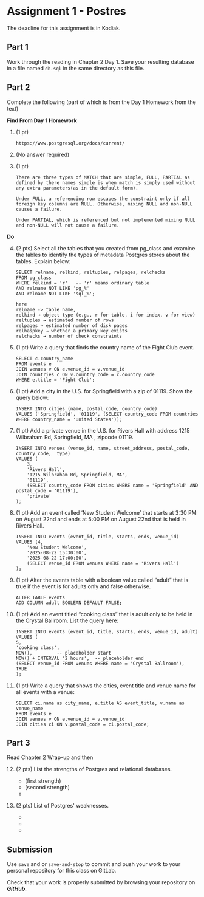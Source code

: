 
# Assignment 1 - Postres

The deadline for this assignment is in Kodiak.

## Part 1

Work through the reading in Chapter 2 Day 1. Save your resulting database
in a file named `db.sql` in the same directory as this file.

## Part 2

Complete the following (part of which is from the Day 1 Homework from the text)

**Find From Day 1 Homework**

1. (1 pt)

    ```
    https://www.postgresql.org/docs/current/
    ```

2. (No answer required)

1. (1 pt)

    ```
    There are three types of MATCH that are simple, FULL, PARTIAL as defined by there names simple is when match is simply used without any extra parameters(as in the default form).

    Under FULL, a referencing row escapes the constraint only if all foreign key columns are NULL. Otherwise, mixing NULL and non-NULL causes a failure.

    Under PARTIAL, which is referenced but not implemented mixing NULL and non-NULL will not cause a failure.
    ```

**Do**

4. (2 pts) Select all the tables that you created from pg_class and examine the tables to identify the types of metadata Postgres stores about the tables. Explain below:

    ```
    SELECT relname, relkind, reltuples, relpages, relchecks
    FROM pg_class
    WHERE relkind = 'r'   -- 'r' means ordinary table
    AND relname NOT LIKE 'pg_%'
    AND relname NOT LIKE 'sql_%';

    here
    relname -> table name,
    relkind → object type (e.g., r for table, i for index, v for view)
    reltuples → estimated number of rows
    relpages → estimated number of disk pages
    relhaspkey → whether a primary key exists
    relchecks → number of check constraints
    ```

5. (1 pt) Write a query that finds the country name of the Fight Club event.

    ```
    SELECT c.country_name
    FROM events e
    JOIN venues v ON e.venue_id = v.venue_id
    JOIN countries c ON v.country_code = c.country_code
    WHERE e.title = 'Fight Club';
    ```

3. (1 pt) Add a city in the U.S. for Springfield with a zip of 01119. Show the query below:

    ```
    INSERT INTO cities (name, postal_code, country_code)
    VALUES ('Springfield', '01119', (SELECT country_code FROM countries WHERE country_name = 'United States'));

    ```

4. (1 pt) Add a private venue in the U.S. for Rivers Hall with address 1215 Wilbraham Rd, Springfield, MA , zipcode 01119.

    ```
    INSERT INTO venues (venue_id, name, street_address, postal_code, country_code,  type)
    VALUES (
        3,
        'Rivers Hall',
        '1215 Wilbraham Rd, Springfield, MA',
        '01119',
        (SELECT country_code FROM cities WHERE name = 'Springfield' AND postal_code = '01119'),
        'private'
    );
    ```

5. (1 pt) Add an event called ‘New Student Welcome’ that starts at 3:30 PM on August 22nd and ends at 5:00 PM on August 22nd that is held in Rivers Hall.

    ```
    INSERT INTO events (event_id, title, starts, ends, venue_id)
    VALUES (4,
        'New Student Welcome',
        '2025-08-22 15:30:00',
        '2025-08-22 17:00:00',
        (SELECT venue_id FROM venues WHERE name = 'Rivers Hall')
    );

    ```

6. (1 pt) Alter the events table with a boolean value called “adult” that is true if the event is for adults only and false otherwise.

    ```
    ALTER TABLE events
    ADD COLUMN adult BOOLEAN DEFAULT FALSE;

    ```

7. (1 pt) Add an event titled “cooking class” that is adult only to be held in the Crystal Ballroom. List the query here:

    ```
    INSERT INTO events (event_id, title, starts, ends, venue_id, adult)
    VALUES (
    5,
    'cooking class',
    NOW(),         -- placeholder start
    NOW() + INTERVAL '2 hours',  -- placeholder end
    (SELECT venue_id FROM venues WHERE name = 'Crystal Ballroom'),
    TRUE
    );

    ```

8. (1 pt) Write a query that shows the cities, event title and venue name for all events with a venue:

    ```
    SELECT ci.name as city_name, e.title AS event_title, v.name as venue_name
    FROM events e
    JOIN venues v ON e.venue_id = v.venue_id
    JOIN cities ci ON v.postal_code = ci.postal_code;

    ```

## Part 3

Read Chapter 2 Wrap-up and then

12. (2 pts) List the strengths of Postgres and relational databases.

    * (first strength)
    * (second strength)
    *

13. (2 pts) List of Postgres' weaknesses.

    *
    *
    *

## Submission

Use `save` and or `save-and-stop` to commit and push your work to your
personal repository for this class on GitLab.

Check that your work is properly submitted by browsing your repository
on ***GitHub***.
